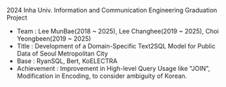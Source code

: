 2024 Inha Univ. Information and Communication Engineering Graduation Project
- Team : Lee MunBae(2018 ~ 2025), Lee Changhee(2019 ~ 2025), Choi Yeongbeen(2019 ~ 2025)
- Title : Development of a Domain-Specific Text2SQL Model for Public Data of Seoul Metropolitan City
- Base : RyanSQL, Bert, KoELECTRA
- Achievement : Improvement in High-level Query Usage like "JOIN", Modification in Encoding, to consider ambiguity of Korean.
